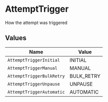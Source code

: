 # AttemptTrigger

How the attempt was triggered


## Values

| Name                      | Value                     |
| ------------------------- | ------------------------- |
| `AttemptTriggerInitial`   | INITIAL                   |
| `AttemptTriggerManual`    | MANUAL                    |
| `AttemptTriggerBulkRetry` | BULK_RETRY                |
| `AttemptTriggerUnpause`   | UNPAUSE                   |
| `AttemptTriggerAutomatic` | AUTOMATIC                 |
